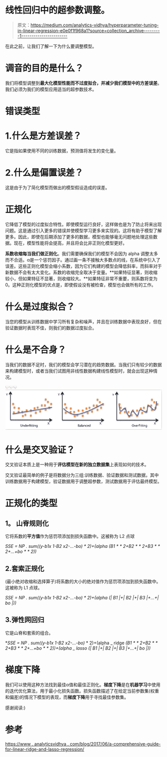 # 线性回归中的超参数调整。

> 原文：<https://medium.com/analytics-vidhya/hyperparameter-tuning-in-linear-regression-e0e0f1f968a1?source=collection_archive---------1----------------------->

在此之前，让我们了解一下为什么要调整模型。

# 调音的目的是什么？

我们将模型调整到**最大化模型性能而不过度拟合，并减少我们模型中的方差误差**。我们必须为我们的模型应用适当的超参数技术。

# 错误类型

# 1.什么是方差误差？

它是指如果使用不同的训练数据，预测值将发生的变化量。

# 2.什么是偏置误差？

这是由于为了简化模型而做出的模型假设造成的误差。

# 正规化

它降低了模型的过度拟合特性。即使模型运行良好，这样做也是为了防止将来出现问题。这是通过引入更多的错误并使模型学习更多来实现的。这将有助于模型了解更多。因此，即使在后期添加了更多的数据，模型也能够毫无问题地处理这些数据。现在，模型性能将会提高，并且将会比非正则化模型更好。

**系数收缩每当我们做正则化**。我们需要确保我们的模型不会因为 alpha 调整太多而不合适。α是一个惩罚因子。通过画一条不接触大多数点的线，在系统中引入了误差。这些正则化模型会缩小系数，因为它们构建的模型会降低斜率，而斜率对于新数据不会有太大变化。系数的收缩完全取决于变量。**如果特征显著，则收缩较小，但如果特征不显著，则收缩较大。**如果特征非常不重要，则系数将变为 0。这种正则化模型的优点是，即使假设没有被检查，模型也会做所有的工作。

# 什么是过度拟合？

当您的模型从训练数据中学习所有复杂和噪声，并且在训练数据中表现良好，但在验证数据时表现不佳，则我们的数据过度拟合。

# 什么是不合身？

当我们的数据不足时，我们的模型会学习潜在的趋势数据。当我们只有较少的数据来构建模型时，或者当我们试图用非线性数据构建线性模型时，就会出现这种情况。

![](img/804415b216d1026ad72795191b248377.png)![](img/ae7c7a894419a4291803f916ee4890a9.png)

# 什么是交叉验证？

交叉验证本质上是一种用于**评估模型在新的独立数据集**上表现如何的技术。

交叉验证最简单的例子是将数据分为三组:训练数据、验证数据和测试数据，其中训练数据用于构建模型，验证数据用于调整超参数，测试数据用于评估最终模型。

# **正规化的类型**

## **1。** **山脊规则化**

它将系数的**平方值**作为惩罚项添加到损失函数中。这被称为 L2 点球

**SSE = NP . sum((y-b1x 1-B2 x2-…-bo)* * 2)+(alpha *(B1 * * 2+B2 * * 2+B3 * * 2+…+bo * * 2))**

## 2.**套索正规化**

(最小绝对收缩和选择算子)将系数的大小的绝对值作为惩罚项添加到损失函数中。这被称为 L1 点球。

**SSE = NP . sum((y-b1x 1-B2 x2-…-bo)* * 2)+(alpha *(| B1 |+| B2 |+| B3 |+…+| bo |))**

## 3.**弹性网回归**

它是山脊和套索的组合。

**SSE = NP . sum((y-b1x 1-B2 x2-…-bo)* * 2)+(alpha _ ridge *(B1 * * 2+B2 * * 2+B3 * * 2+…+bo * * 2))+(alpha _ lasso *(| B1 |+| B2 |+| B3 |+…+| bo |))**

# 梯度下降

我们可以使用这种方法找到最佳α值和最佳正则化。**梯度下降**是在**机器学习**中使用的迭代优化算法，用于最小化损失函数。损失函数描述了在给定当前参数集(权重和偏差)的情况下模型的表现，而**梯度下降**用于寻找最佳参数集。

感谢阅读:)

# 参考

[https://www . analyticsvidhya . com/blog/2017/06/a-comprehensive-guide-for-linear-ridge-and-lasso-regression/](https://www.analyticsvidhya.com/blog/2017/06/a-comprehensive-guide-for-linear-ridge-and-lasso-regression/)